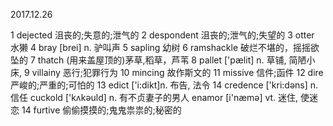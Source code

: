 

2017.12.26

1   dejected       沮丧的;失意的;泄气的
2   despondent     沮丧的;泄气的;失望的
3   otter          水獭
4   bray           [brei] n.  驴叫声
5   sapling        幼树
6   ramshackle	   破烂不堪的，摇摇欲坠的
7   thatch	       (用来盖屋顶的)茅草,稻草，芦苇
8   pallet         ['pælit] n.  草铺, 简陋小床, 
9   villainy       恶行;犯罪行为
10  mincing        故作斯文的
11  missive        信件;函件
12  dire           严峻的;严重的;可怕的
13  edict          ['i:dikt]n.  布告, 法令
14  credence       ['kri:dәns] n.  信任
cuckold        ['kʌkәuld] n.  有不贞妻子的男人
enamor         [i'næmә] vt.  迷住, 使迷恋
14  furtive       偷偷摸摸的;鬼鬼祟祟的;秘密的
